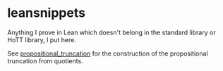 # leansnippets
Anything I prove in Lean which doesn't belong in the standard library or HoTT library, I put here.

See [propositional_truncation](propositional_truncation.hlean) for the construction of the propositional truncation from quotients.

